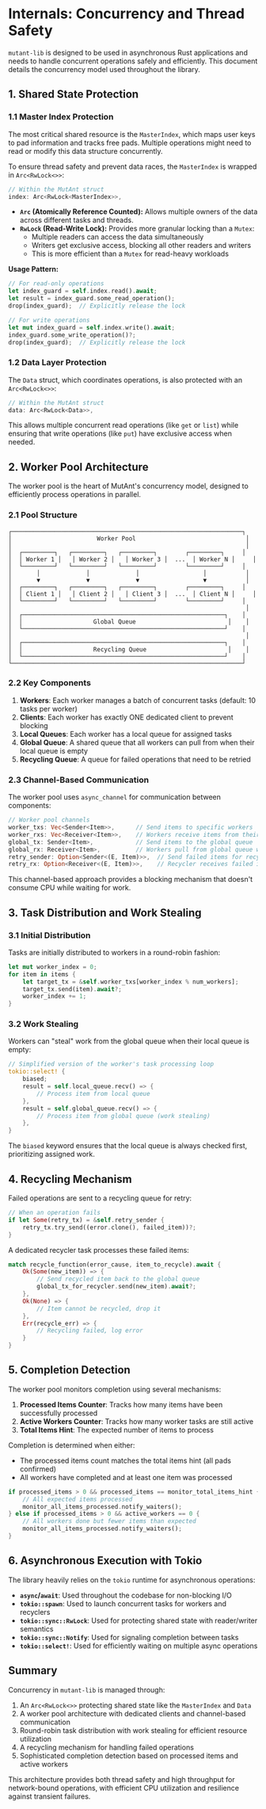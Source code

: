 # Internals: Concurrency and Thread Safety

`mutant-lib` is designed to be used in asynchronous Rust applications and needs to handle concurrent operations safely and efficiently. This document details the concurrency model used throughout the library.

## 1. Shared State Protection

### 1.1 Master Index Protection

The most critical shared resource is the `MasterIndex`, which maps user keys to pad information and tracks free pads. Multiple operations might need to read or modify this data structure concurrently.

To ensure thread safety and prevent data races, the `MasterIndex` is wrapped in `Arc<RwLock<>>`:

```rust
// Within the MutAnt struct
index: Arc<RwLock<MasterIndex>>,
```

- **`Arc` (Atomically Reference Counted):** Allows multiple owners of the data across different tasks and threads.
- **`RwLock` (Read-Write Lock):** Provides more granular locking than a `Mutex`:
  - Multiple readers can access the data simultaneously
  - Writers get exclusive access, blocking all other readers and writers
  - This is more efficient than a `Mutex` for read-heavy workloads

**Usage Pattern:**

```rust
// For read-only operations
let index_guard = self.index.read().await;
let result = index_guard.some_read_operation();
drop(index_guard);  // Explicitly release the lock

// For write operations
let mut index_guard = self.index.write().await;
index_guard.some_write_operation()?;
drop(index_guard);  // Explicitly release the lock
```

### 1.2 Data Layer Protection

The `Data` struct, which coordinates operations, is also protected with an `Arc<RwLock<>>`:

```rust
// Within the MutAnt struct
data: Arc<RwLock<Data>>,
```

This allows multiple concurrent read operations (like `get` or `list`) while ensuring that write operations (like `put`) have exclusive access when needed.

## 2. Worker Pool Architecture

The worker pool is the heart of MutAnt's concurrency model, designed to efficiently process operations in parallel.

### 2.1 Pool Structure

```
┌─────────────────────────────────────────────────────────────────┐
│                        Worker Pool                               │
│                                                                  │
│  ┌─────────┐   ┌─────────┐   ┌─────────┐        ┌─────────┐     │
│  │ Worker 1 │   │ Worker 2 │   │ Worker 3 │  ...  │ Worker N │     │
│  └─────────┘   └─────────┘   └─────────┘        └─────────┘     │
│       │             │             │                  │           │
│       ▼             ▼             ▼                  ▼           │
│  ┌─────────┐   ┌─────────┐   ┌─────────┐        ┌─────────┐     │
│  │ Client 1 │   │ Client 2 │   │ Client 3 │  ...  │ Client N │     │
│  └─────────┘   └─────────┘   └─────────┘        └─────────┘     │
│                                                                  │
│  ┌─────────────────────────────────────────────────────────┐    │
│  │                    Global Queue                          │    │
│  └─────────────────────────────────────────────────────────┘    │
│                                                                  │
│  ┌─────────────────────────────────────────────────────────┐    │
│  │                    Recycling Queue                       │    │
│  └─────────────────────────────────────────────────────────┘    │
└─────────────────────────────────────────────────────────────────┘
```

### 2.2 Key Components

1. **Workers**: Each worker manages a batch of concurrent tasks (default: 10 tasks per worker)
2. **Clients**: Each worker has exactly ONE dedicated client to prevent blocking
3. **Local Queues**: Each worker has a local queue for assigned tasks
4. **Global Queue**: A shared queue that all workers can pull from when their local queue is empty
5. **Recycling Queue**: A queue for failed operations that need to be retried

### 2.3 Channel-Based Communication

The worker pool uses `async_channel` for communication between components:

```rust
// Worker pool channels
worker_txs: Vec<Sender<Item>>,      // Send items to specific workers
worker_rxs: Vec<Receiver<Item>>,    // Workers receive items from their channel
global_tx: Sender<Item>,            // Send items to the global queue
global_rx: Receiver<Item>,          // Workers pull from global queue when local is empty
retry_sender: Option<Sender<(E, Item)>>,  // Send failed items for recycling
retry_rx: Option<Receiver<(E, Item)>>,    // Recycler receives failed items
```

This channel-based approach provides a blocking mechanism that doesn't consume CPU while waiting for work.

## 3. Task Distribution and Work Stealing

### 3.1 Initial Distribution

Tasks are initially distributed to workers in a round-robin fashion:

```rust
let mut worker_index = 0;
for item in items {
    let target_tx = &self.worker_txs[worker_index % num_workers];
    target_tx.send(item).await?;
    worker_index += 1;
}
```

### 3.2 Work Stealing

Workers can "steal" work from the global queue when their local queue is empty:

```rust
// Simplified version of the worker's task processing loop
tokio::select! {
    biased;
    result = self.local_queue.recv() => {
        // Process item from local queue
    },
    result = self.global_queue.recv() => {
        // Process item from global queue (work stealing)
    },
}
```

The `biased` keyword ensures that the local queue is always checked first, prioritizing assigned work.

## 4. Recycling Mechanism

Failed operations are sent to a recycling queue for retry:

```rust
// When an operation fails
if let Some(retry_tx) = &self.retry_sender {
    retry_tx.try_send((error.clone(), failed_item))?;
}
```

A dedicated recycler task processes these failed items:

```rust
match recycle_function(error_cause, item_to_recycle).await {
    Ok(Some(new_item)) => {
        // Send recycled item back to the global queue
        global_tx_for_recycler.send(new_item).await?;
    },
    Ok(None) => {
        // Item cannot be recycled, drop it
    },
    Err(recycle_err) => {
        // Recycling failed, log error
    }
}
```

## 5. Completion Detection

The worker pool monitors completion using several mechanisms:

1. **Processed Items Counter**: Tracks how many items have been successfully processed
2. **Active Workers Counter**: Tracks how many worker tasks are still active
3. **Total Items Hint**: The expected number of items to process

Completion is determined when either:
- The processed items count matches the total items hint (all pads confirmed)
- All workers have completed and at least one item was processed

```rust
if processed_items > 0 && processed_items == monitor_total_items_hint {
    // All expected items processed
    monitor_all_items_processed.notify_waiters();
} else if processed_items > 0 && active_workers == 0 {
    // All workers done but fewer items than expected
    monitor_all_items_processed.notify_waiters();
}
```

## 6. Asynchronous Execution with Tokio

The library heavily relies on the `tokio` runtime for asynchronous operations:

- **`async`/`await`**: Used throughout the codebase for non-blocking I/O
- **`tokio::spawn`**: Used to launch concurrent tasks for workers and recyclers
- **`tokio::sync::RwLock`**: Used for protecting shared state with reader/writer semantics
- **`tokio::sync::Notify`**: Used for signaling completion between tasks
- **`tokio::select!`**: Used for efficiently waiting on multiple async operations

## Summary

Concurrency in `mutant-lib` is managed through:

1. An `Arc<RwLock<>>` protecting shared state like the `MasterIndex` and `Data`
2. A worker pool architecture with dedicated clients and channel-based communication
3. Round-robin task distribution with work stealing for efficient resource utilization
4. A recycling mechanism for handling failed operations
5. Sophisticated completion detection based on processed items and active workers

This architecture provides both thread safety and high throughput for network-bound operations, with efficient CPU utilization and resilience against transient failures.